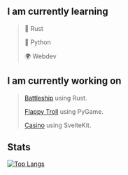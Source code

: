 ## I am currently learning


> 🦀 Rust
> 
> 🐍 Python
> 
> 🌍 Webdev

## I am currently working on

> [Battleship](https://github.com/crippa1337/battleship) using Rust.
> 
> [Flappy Troll](https://github.com/crippa1337/flappy-troll) using PyGame.
> 
> [Casino](https://github.com/crippa1337/casino) using SvelteKit.

## Stats
[![Top Langs](https://github-readme-stats.vercel.app/api/top-langs/?username=crippa1337&layout=compact&theme=transparent&border_radius=0)](https://github.com/anuraghazra/github-readme-stats)


